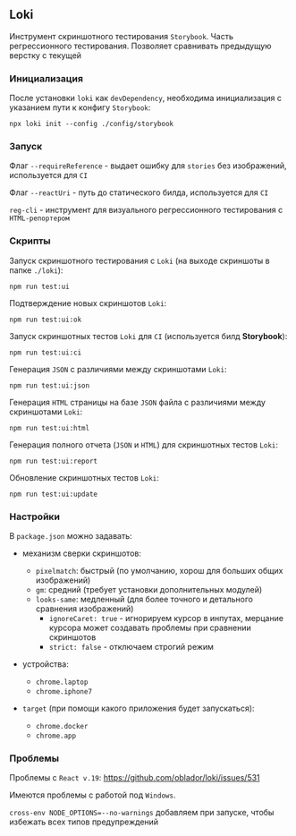 ## Loki

Инструмент скриншотного тестирования `Storybook`. Часть регрессионного тестирования.
Позволяет сравнивать предыдущую верстку с текущей

### Инициализация

После установки `loki` как `devDependency`, необходима инициализация с указанием пути к конфигу `Storybook`:

`npx loki init --config ./config/storybook`

### Запуск

Флаг `--requireReference` - выдает ошибку для `stories` без изображений, используется для `CI`

Флаг `--reactUri` - путь до статического билда, используется для `CI`

`reg-cli` - инструмент для визуального регрессионного тестирования с `HTML-репортером`

### Скрипты

Запуск скриншотного тестирования с `Loki` (на выходе скриншоты в папке `./loki`):

    npm run test:ui

Подтверждение новых скриншотов `Loki`:

    npm run test:ui:ok

Запуск скриншотных тестов `Loki` для `CI` (используется билд **Storybook**):

    npm run test:ui:ci

Генерация `JSON` с различиями между скриншотами `Loki`:

    npm run test:ui:json

Генерация `HTML` страницы на базе `JSON` файла с различиями между скриншотами `Loki`:

    npm run test:ui:html

Генерация полного отчета (`JSON` и `HTML`) для скриншотных тестов `Loki`:

    npm run test:ui:report

Обновление скриншотных тестов `Loki`:

    npm run test:ui:update

### Настройки

В `package.json` можно задавать:
- механизм сверки скриншотов:
    - `pixelmatch`: быстрый (по умолчанию, хорош для больших общих изображений)
    - `gm`: средний (требует установки дополнительных модулей)
    - `looks-same`: медленный (для более точного и детального сравнения изображений)
      - `ignoreCaret: true` - игнорируем курсор в инпутах,
                              мерцание курсора может создавать проблемы при сравнении скриншотов
      - `strict: false` - отключаем строгий режим

- устройства:
    - `chrome.laptop`
    - `chrome.iphone7`

- `target` (при помощи какого приложения будет запускаться):
    - `chrome.docker`
    - `chrome.app`

### Проблемы

Проблемы с `React v.19`: https://github.com/oblador/loki/issues/531

Имеются проблемы с работой под `Windows`.

`cross-env NODE_OPTIONS=--no-warnings` добавляем при запуске, чтобы избежать всех типов предупреждений
